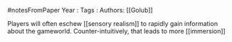 #notesFromPaper
Year   :
Tags   :
Authors: [[Golub]]

Players will often eschew [[sensory realism]] to rapidly gain information about the gameworld. Counter-intuitively, that leads to more [[immersion]]
